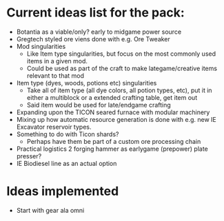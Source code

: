 # Current ideas list for the pack:

* Botantia as a viable/only? early to midgame power source
* Gregtech styled ore viens done with e.g. Ore Tweaker
* Mod singularities
  * Like Item type singularities, but focus on the most commonly used items in a given mod.
  * Could be used as part of the craft to make lategame/creative items relevant to that mod
* Item type (dyes, woods, potions etc) singularities
  * Take all of item type (all dye colors, all potion types, etc), put it in either a multiblock or a extended crafting table, get item out
  * Said item would be used for late/endgame crafting
* Expanding upon the TICON seared furnace with modular machinery
* Mixing up how automatic resource generation is done with e.g. new IE Excavator reservoir types.
* Something to do with Ticon shards?
  * Perhaps have them be part of a custom ore processing chain
* Practical logistics 2 forging hammer as earlygame (prepower) plate presser?
* IE Biodiesel line as an actual option

# Ideas implemented
* Start with gear ala omni
